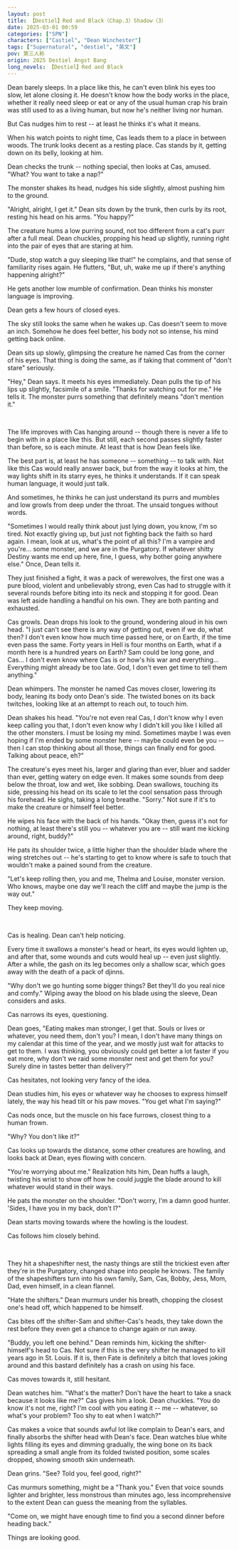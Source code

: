 ```yaml
---
layout: post
title: 【Destiel】Red and Black（Chap.3）Shadow（3）
date: 2025-03-01 00:59
categories: ["SPN"]
characters: ["Castiel", "Dean Winchester"]
tags: ["Supernatural", "destiel", "英文"]
pov: 第三人称
origin: 2025 Destiel Angst Bang
long_novels: 【Destiel】Red and Black
---
```


Dean barely sleeps. In a place like this, he can't even blink his eyes too slow, let alone closing it. He doesn't know how the body works in the place, whether it really need sleep or eat or any of the usual human crap his brain was still used to as a living human, but now he's neither living nor human.

But Cas nudges him to rest -- at least he thinks it's what it means.

When his watch points to night time, Cas leads them to a place in between woods. The trunk looks decent as a resting place. Cas stands by it, getting down on its belly, looking at him.

Dean checks the trunk -- nothing special, then looks at Cas, amused. "What? You want to take a nap?"

The monster shakes its head, nudges his side slightly, almost pushing him to the ground.

"Alright, alright, I get it." Dean sits down by the trunk, then curls by its root, resting his head on his arms. "You happy?"

The creature hums a low purring sound, not too different from a cat's purr after a full meal. Dean chuckles, propping his head up slightly, running right into the pair of eyes that are staring at him.

"Dude, stop watch a guy sleeping like that!" he complains, and that sense of familiarity rises again. He flutters, "But, uh, wake me up if there's anything happening alright?"

He gets another low mumble of confirmation. Dean thinks his monster language is improving.

Dean gets a few hours of closed eyes.

The sky still looks the same when he wakes up. Cas doesn't seem to move an inch. Somehow he does feel better, his body not so intense, his mind getting back online.

Dean sits up slowly, glimpsing the creature he named Cas from the corner of his eyes. That thing is doing the same, as if taking that comment of "don't stare" seriously.

"Hey," Dean says. It meets his eyes immediately. Dean pulls the tip of his lips up slightly, facsimile of a smile. "Thanks for watching out for me." He tells it. The monster purrs something that definitely means "don't mention it."

<br>

The life improves with Cas hanging around -- though there is never a life to begin with in a place like this. But still, each second passes slightly faster than before, so is each minute. At least that is how Dean feels like.

The best part is, at least he has someone -- something -- to talk with. Not like this Cas would really answer back, but from the way it looks at him, the way lights shift in its starry eyes, he thinks it understands. If it can speak human language, it would just talk.

And sometimes, he thinks he can just understand its purrs and mumbles and low growls from deep under the throat. The unsaid tongues without words.

"Sometimes I would really think about just lying down, you know, I'm so tired. Not exactly giving up, but just not fighting back the faith so hard again. I mean, look at us, what's the point of all this? I'm a vampire and you're... some monster, and we are in the Purgatory. If whatever shitty Destiny wants me end up here, fine, I guess, why bother going anywhere else." Once, Dean tells it.

They just finished a fight, it was a pack of werewolves, the first one was a pure blood, violent and unbelievably strong, even Cas had to struggle with it several rounds before biting into its neck and stopping it for good. Dean was left aside handling a handful on his own. They are both panting and exhausted.

Cas growls. Dean drops his look to the ground, wondering aloud in his own head. "I just can't see there is any way of getting out, even if we do, what then? I don't even know how much time passed here, or on Earth, if the time even pass the same. Forty years in Hell is four months on Earth, what if a month here is a hundred years on Earth? Sam could be long gone, and Cas... I don't even know where Cas is or how's his war and everything... Everything might already be too late. God, I don't even get time to tell them anything."

Dean whimpers. The monster he named Cas moves closer, lowering its body, leaning its body onto Dean's side. The twisted bones on its back twitches, looking like at an attempt to reach out, to touch him.

Dean shakes his head. "You're not even real Cas, I don't know why I even keep calling you that, I don't even know why I didn't kill you like I killed all the other monsters. I must be losing my mind. Sometimes maybe I was even hoping if I'm ended by some monster here -- maybe could even be you -- then I can stop thinking about all those, things can finally end for good. Talking about peace, eh?"

The creature's eyes meet his, larger and glaring than ever, bluer and sadder than ever, getting watery on edge even. It makes some sounds from deep below the throat, low and wet, like sobbing. Dean swallows, touching its side, pressing his head on its scale to let the cool sensation pass through his forehead. He sighs, taking a long breathe. "Sorry." Not sure if it's to make the creature or himself feel better.

He wipes his face with the back of his hands. "Okay then, guess it's not for nothing, at least there's still you -- whatever you are -- still want me kicking around, right, buddy?"

He pats its shoulder twice, a little higher than the shoulder blade where the wing stretches out -- he's starting to get to know where is safe to touch that wouldn't make a pained sound from the creature.

"Let's keep rolling then, you and me, Thelma and Louise, monster version. Who knows, maybe one day we'll reach the cliff and maybe the jump is the way out."

They keep moving.

<br>

Cas is healing. Dean can't help noticing.

Every time it swallows a monster's head or heart, its eyes would lighten up, and after that, some wounds and cuts would heal up -- even just slightly. After a while, the gash on its leg becomes only a shallow scar, which goes away with the death of a pack of djinns.

"Why don't we go hunting some bigger things? Bet they'll do you real nice and comfy." Wiping away the blood on his blade using the sleeve, Dean considers and asks.

Cas narrows its eyes, questioning.

Dean goes, "Eating makes man stronger, I get that. Souls or lives or whatever, you need them, don't you? I mean, I don't have many things on my calendar at this time of the year, and we mostly just wait for attacks to get to them. I was thinking, you obviously could get better a lot faster if you eat more, why don't we raid some monster nest and get them for you? Surely dine in tastes better than delivery?"

Cas hesitates, not looking very fancy of the idea.

Dean studies him, his eyes or whatever way he chooses to express himself lately, the way his head tilt or his paw moves. "You get what I'm saying?"

Cas nods once, but the muscle on his face furrows, closest thing to a human frown.

"Why? You don't like it?"

Cas looks up towards the distance, some other creatures are howling, and looks back at Dean, eyes flowing with concern.

"You're worrying about me." Realization hits him, Dean huffs a laugh, twisting his wrist to show off how he could juggle the blade around to kill whatever would stand in their ways.

He pats the monster on the shoulder. "Don't worry, I'm a damn good hunter. 'Sides, I have you in my back, don't I?"

Dean starts moving towards where the howling is the loudest.

Cas follows him closely behind.

<br>

They hit a shapeshifter nest, the nasty things are still the trickiest even after they're in the Purgatory, changed shape into people he knows. The family of the shapeshifters turn into his own family, Sam, Cas, Bobby, Jess, Mom, Dad, even himself, in a clean flannel.

"Hate the shifters." Dean murmurs under his breath, chopping the closest one's head off, which happened to be himself.

Cas bites off the shifter-Sam and shifter-Cas's heads, they take down the rest before they even get a chance to change again or run away.

"Buddy, you left one behind." Dean reminds him, kicking the shifter-himself's head to Cas. Not sure if this is the very shifter he managed to kill years ago in St. Louis. If it is, then Fate is definitely a bitch that loves joking around and this bastard definitely has a crash on using his face.

Cas moves towards it, still hesitant.

Dean watches him. "What's the matter? Don't have the heart to take a snack because it looks like me?" Cas gives him a look. Dean chuckles. "You do know it's not me, right? I'm cool with you eating it -- me -- whatever, so what's your problem? Too shy to eat when I watch?"

Cas makes a voice that sounds awful lot like complain to Dean's ears, and finally absorbs the shifter head with Dean's face. Dean watches blue white lights filling its eyes and dimming gradually, the wing bone on its back spreading a small angle from its folded twisted position, some scales dropped, showing smooth skin underneath.

Dean grins. "See? Told you, feel good, right?"

Cas murmurs something, might be a "Thank you." Even that voice sounds lighter and brighter, less monstrous than minutes ago, less incomprehensive to the extent Dean can guess the meaning from the syllables.

"Come on, we might have enough time to find you a second dinner before heading back."

Things are looking good.
